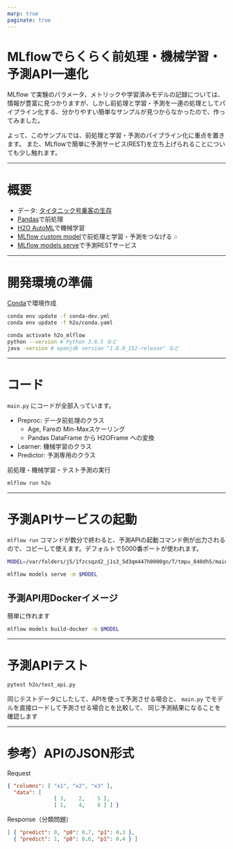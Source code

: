 ```yaml
---
marp: true
paginate: true
---
```


# MLflowでらくらく前処理・機械学習・予測API一連化

MLflow で実験のパラメータ、メトリックや学習済みモデルの記録については、情報が豊富に見つかりますが、しかし前処理と学習・予測を一連の処理としてパイプライン化する、分かりやすい簡単なサンプルが見つからなかったので、作ってみました。

よって、このサンプルでは、前処理と学習・予測のパイプライン化に重点を置きます。
また、MLflowで簡単に予測サービス(REST)を立ち上げられることについても少し触れます。

---

# 概要

* データ: [タイタニック号乗客の生存](https://web.stanford.edu/class/archive/cs/cs109/cs109.1166/stuff/titanic.csv)
* [Pandas](https://pandas.pydata.org/)で前処理
* [H2O AutoML](http://docs.h2o.ai/h2o/latest-stable/h2o-docs/automl.html?highlight=automl)で機械学習
* [MLflow custom model](https://mlflow.org/docs/latest/models.html#example-saving-an-xgboost-model-in-mlflow-format)で前処理と学習・予測をつなげる :notes:
* [MLflow models serve](https://mlflow.org/docs/latest/models.html#deploy-mlflow-models)で予測RESTサービス

---

# 開発環境の準備

[Conda](https://docs.conda.io/en/latest/miniconda.html)で環境作成

``` bash
conda env update -f conda-dev.yml
conda env update -f h2o/conda.yaml

conda activate h2o_mlflow
python --version # Python 3.8.5 など
java -version # openjdk version "1.8.0_152-release" など
```

---

# コード

`main.py` にコードが全部入っています。

* Preproc: データ前処理のクラス
  + Age, Fareの Min-Maxスケーリング
  + Pandas DataFrame から H2OFrame への変換　
* Learner: 機械学習のクラス
* Predictor: 予測専用のクラス

前処理・機械学習・テスト予測の実行

``` bash
mlflow run h2o
```

---

# 予測APIサービスの起動

`mlflow run` コマンドが数分で終わると、予測APIの起動コマンド例が出力されるので、コピーして使えます。デフォルトで5000番ポートが使われます。

``` bash
MODEL=/var/folders/j5/1fzcsqzd2_j1s3_5d3qm447h0000gn/T/tmpu_840dh5/main.model

mlflow models serve -m $MODEL
```

## 予測API用Dockerイメージ

簡単に作れます

``` bash
mlflow models build-docker -m $MODEL
```

---

# 予測APIテスト

``` bash
pytest h2o/test_api.py
```

同じテストデータにしたして、APIを使って予測させる場合と、
`main.py` でモデルを直接ロードして予測させる場合とを比較して、
同じ予測結果になることを確認します

---

# 参考）APIのJSON形式

Request

``` json
{ "columns": [ "x1", "x2", "x3" ],
  "data": [
               [ 3,    2,    5 ],
               [ 1,    4,    8 ] ] }
```

Response（分類問題）

``` json
[ { "predict": 0, "p0": 0.7, "p1": 0.3 },
  { "predict": 1, "p0": 0.6, "p1": 0.4 } ]
```
